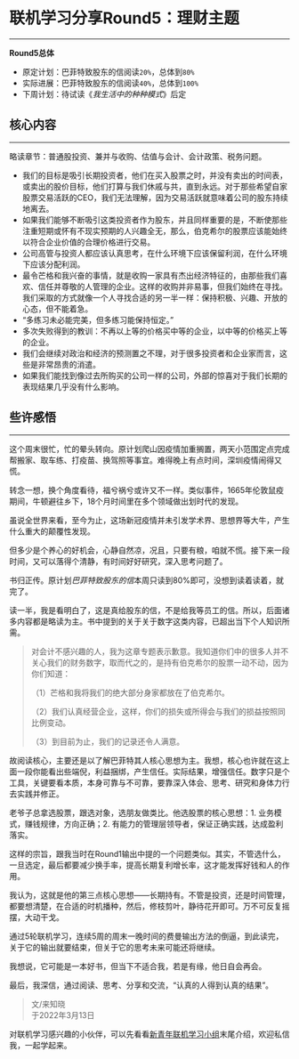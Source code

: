 # 联机学习分享Round5：理财主题

----



**Round5总体**

- 原定计划：巴菲特致股东的信阅读`20%`，总体到`80%`
- 实际进展：巴菲特致股东的信阅读`40%`，总体到`100%`
- 下周计划：待试读《*我生活中的种种模式*》后定



## 核心内容

---

略读章节：普通股投资、兼并与收购、估值与会计、会计政策、税务问题。

- 我们的目标是吸引长期投资者，他们在买入股票之时，并没有卖出的时间表，或卖出的股价目标，他们打算与我们休戚与共，直到永远。对于那些希望自家股票交易活跃的CEO，我们无法理解，因为交易活跃就意味着公司的股东持续地离去。
- 如果我们能够不断吸引这类投资者作为股东，并且同样重要的是，不断使那些注重短期或怀有不现实预期的人兴趣全无，那么，伯克希尔的股票应该能始终以符合企业价值的合理价格进行交易。
- 公司高管与投资人都应该认真思考，在什么环境下应该保留利润，在什么环境下应该分配利润。
- 最令芒格和我兴奋的事情，就是收购一家具有杰出经济特征的，由那些我们喜欢、信任并尊敬的人管理的企业。这样的收购并非易事，但我们始终在寻找。我们采取的方式就像一个人寻找合适的另一半一样：保持积极、兴趣、开放的心态，但不能着急。
- “多练习未必能完美，但多练习能保持恒定。”
- 多次失败得到的教训：不再以上等的价格买中等的企业，以中等的价格买上等的企业。
- 我们会继续对政治和经济的预测置之不理，对于很多投资者和企业家而言，这些是非常昂贵的消遣。
- 如果我们能找到像过去所购买的公司一样的公司，外部的惊喜对于我们长期的表现结果几乎没有什么影响。




## 些许感悟

---

这个周末很忙，忙的晕头转向。原计划爬山因疫情加重搁置，两天小范围定点完成帮搬家、取车练、打疫苗、换驾照等事宜。难得晚上有点时间，深圳疫情闹得又慌。

转念一想，换个角度看待，福兮祸兮或许又不一样。类似事件，1665年伦敦鼠疫期间，牛顿避往乡下，18个月时间里在多个领域做出划时代的发现。

虽说全世界来看，至今为止，这场新冠疫情并未引发学术界、思想界等大牛，产生什么重大的颠覆性发现。

但多少是个养心的好机会，心静自然凉，况且，只要有粮，咱就不慌。接下来一段时间，又可以落得个清静，有时间好好研究，深入思考问题了。

书归正传。原计划*巴菲特致股东的信*本周只读到80%即可，没想到读着读着，就完了。

读一半，我是看明白了，这是真给股东的信，不是给我等员工的信。所以，后面诸多内容都是略读为主。书中提到的关于关于数字这类内容，已超出当下个人知识所需。

> 对会计不感兴趣的人，我为这章专题表示歉意。我知道你们中的很多人并不关心我们的财务数字，取而代之的，是持有伯克希尔的股票一动不动，因为你们知道：
>
> （1）芒格和我将我们的绝大部分身家都放在了伯克希尔。
>
> （2）我们认真经营企业，这样，你们的损失或所得会与我们的损益按照同比例变动。
>
> （3）到目前为止，我们的记录还令人满意。

故阅读核心，主要还是以了解巴菲特其人核心思想为主。我想，核心也许就在这上面一段你能看出些端倪，利益捆绑，产生信任。实际结果，增强信任。数字只是个工具，关键要看本质，本身可靠与不可靠，要靠深入体会、思考、研究和身体力行去实践并修正。

老爷子总拿选股票，跟选对象，选朋友做类比。他选股票的核心思想：1. 业务模式，赚钱规律，方向正确；2. 有能力的管理层领导者，保证正确实践，达成盈利落实。

这样的宗旨，跟我当时在Round1输出中提的一个问题类似。其实，不管选什么，一旦选定，最后都要减少换手率，提高长期复利增长率，这才能发挥好钱和人的作用。

我认为，这就是他的第三点核心思想——长期持有。不管是投资，还是时间管理，都要想清楚，在合适的时机播种，然后，修枝剪叶，静待花开即可。万不可反复摇摆，大动干戈。

通过5轮联机学习，连续5周的周末一晚时间的费曼输出方法的倒逼，到此读完，关于它的输出就要结束，但关于它的思考未来可能还将继续。

我想说，它可能是一本好书，但当下不适合我，若是有缘，他日自会再会。

最后，我深信，通过阅读、思考、分享和交流，“认真的人得到认真的结果”。

> 文/来知晓<br>
> 于2022年3月13日

对联机学习感兴趣的小伙伴，可以先看看[新青年联机学习小组](https://mp.weixin.qq.com/s/OPAk9hOXBMbsdS_sKsvB9g)末尾介绍，欢迎私信我，一起学起来。

